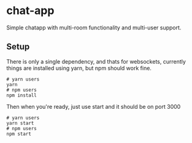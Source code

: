 # chat-app

Simple chatapp with multi-room functionality and multi-user support.

## Setup

There is only a single dependency, and thats for websockets, currently things are installed using yarn, but npm should work fine.

```shell
# yarn users
yarn
# npm users
npm install
```

Then when you're ready, just use start and it should be on port 3000

```shell
# yarn users
yarn start
# npm users
npm start
```
